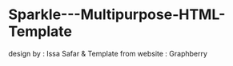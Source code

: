 # Sparkle---Multipurpose-HTML-Template
design by : Issa Safar  &amp; Template from website : Graphberry
